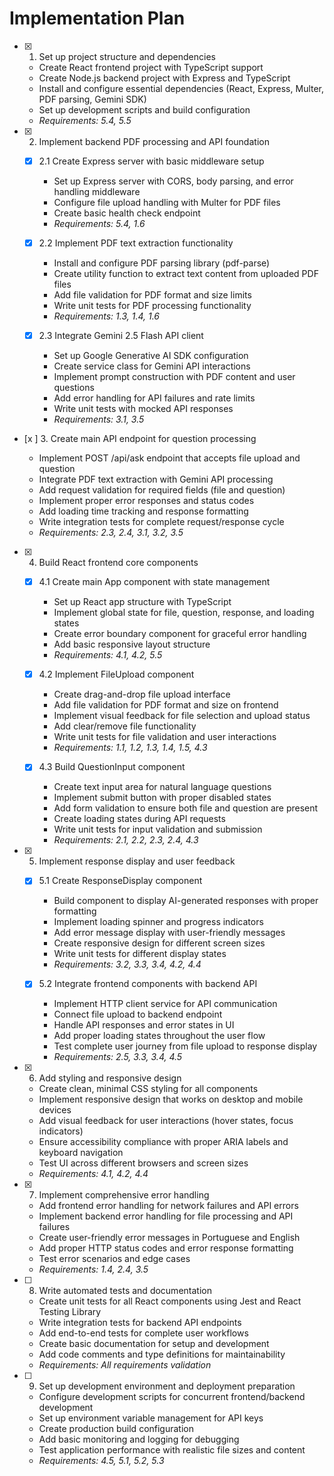 # Implementation Plan

- [x] 1. Set up project structure and dependencies

  - Create React frontend project with TypeScript support
  - Create Node.js backend project with Express and TypeScript
  - Install and configure essential dependencies (React, Express, Multer, PDF parsing, Gemini SDK)
  - Set up development scripts and build configuration
  - _Requirements: 5.4, 5.5_

- [x] 2. Implement backend PDF processing and API foundation

  - [x] 2.1 Create Express server with basic middleware setup

    - Set up Express server with CORS, body parsing, and error handling middleware
    - Configure file upload handling with Multer for PDF files
    - Create basic health check endpoint
    - _Requirements: 5.4, 1.6_

  - [x] 2.2 Implement PDF text extraction functionality

    - Install and configure PDF parsing library (pdf-parse)
    - Create utility function to extract text content from uploaded PDF files
    - Add file validation for PDF format and size limits
    - Write unit tests for PDF processing functionality
    - _Requirements: 1.3, 1.4, 1.6_

  - [x] 2.3 Integrate Gemini 2.5 Flash API client
    - Set up Google Generative AI SDK configuration
    - Create service class for Gemini API interactions
    - Implement prompt construction with PDF content and user questions
    - Add error handling for API failures and rate limits
    - Write unit tests with mocked API responses
    - _Requirements: 3.1, 3.5_

- [x ] 3. Create main API endpoint for question processing

  - Implement POST /api/ask endpoint that accepts file upload and question
  - Integrate PDF text extraction with Gemini API processing
  - Add request validation for required fields (file and question)
  - Implement proper error responses and status codes
  - Add loading time tracking and response formatting
  - Write integration tests for complete request/response cycle
  - _Requirements: 2.3, 2.4, 3.1, 3.2, 3.5_

- [x] 4. Build React frontend core components

  - [x] 4.1 Create main App component with state management

    - Set up React app structure with TypeScript
    - Implement global state for file, question, response, and loading states
    - Create error boundary component for graceful error handling
    - Add basic responsive layout structure
    - _Requirements: 4.1, 4.2, 5.5_

  - [x] 4.2 Implement FileUpload component

    - Create drag-and-drop file upload interface
    - Add file validation for PDF format and size on frontend
    - Implement visual feedback for file selection and upload status
    - Add clear/remove file functionality
    - Write unit tests for file validation and user interactions
    - _Requirements: 1.1, 1.2, 1.3, 1.4, 1.5, 4.3_

  - [x] 4.3 Build QuestionInput component
    - Create text input area for natural language questions
    - Implement submit button with proper disabled states
    - Add form validation to ensure both file and question are present
    - Create loading states during API requests
    - Write unit tests for input validation and submission
    - _Requirements: 2.1, 2.2, 2.3, 2.4, 4.3_

- [x] 5. Implement response display and user feedback

  - [x] 5.1 Create ResponseDisplay component

    - Build component to display AI-generated responses with proper formatting
    - Implement loading spinner and progress indicators
    - Add error message display with user-friendly messages
    - Create responsive design for different screen sizes
    - Write unit tests for different display states
    - _Requirements: 3.2, 3.3, 3.4, 4.2, 4.4_

  - [x] 5.2 Integrate frontend components with backend API
    - Implement HTTP client service for API communication
    - Connect file upload to backend endpoint
    - Handle API responses and error states in UI
    - Add proper loading states throughout the user flow
    - Test complete user journey from file upload to response display
    - _Requirements: 2.5, 3.3, 3.4, 4.5_

- [x] 6. Add styling and responsive design

  - Create clean, minimal CSS styling for all components
  - Implement responsive design that works on desktop and mobile devices
  - Add visual feedback for user interactions (hover states, focus indicators)
  - Ensure accessibility compliance with proper ARIA labels and keyboard navigation
  - Test UI across different browsers and screen sizes
  - _Requirements: 4.1, 4.2, 4.4_

- [x] 7. Implement comprehensive error handling

  - Add frontend error handling for network failures and API errors
  - Implement backend error handling for file processing and API failures
  - Create user-friendly error messages in Portuguese and English
  - Add proper HTTP status codes and error response formatting
  - Test error scenarios and edge cases
  - _Requirements: 1.4, 2.4, 3.5_

- [ ] 8. Write automated tests and documentation

  - Create unit tests for all React components using Jest and React Testing Library
  - Write integration tests for backend API endpoints
  - Add end-to-end tests for complete user workflows
  - Create basic documentation for setup and development
  - Add code comments and type definitions for maintainability
  - _Requirements: All requirements validation_

- [ ] 9. Set up development environment and deployment preparation
  - Configure development scripts for concurrent frontend/backend development
  - Set up environment variable management for API keys
  - Create production build configuration
  - Add basic monitoring and logging for debugging
  - Test application performance with realistic file sizes and content
  - _Requirements: 4.5, 5.1, 5.2, 5.3_
